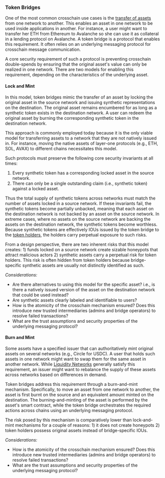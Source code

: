### Token Bridges
One of the most common crosschain use cases is the [transfer of assets](../../01intro/introduction.md#types-of-crosschain-interaction) from one network to another. This enables an asset in one network to be used inside applications in another. For instance, a user might want to transfer her ETH from Ethereum to Avalanche so she can use it as collateral in a lending protocol on Avalanche. A token bridge is a protocol that enables this requirement. It often relies on an underlying messaging protocol for crosschain message communication. 

A core security requirement of such a protocol is preventing crosschain double-spends by ensuring that the original asset's value can only be realized in one network. There are two models for enabling this requirement, depending on the characteristics of the underlying asset.

#### Lock and Mint
In this model, token bridges mimic the transfer of an asset by locking the original asset in the source network and issuing synthetic representations on the destination. The original asset remains encumbered for as long as a synthetic token exists in the destination network. A user can redeem the original asset by burning the corresponding synthetic token in the destination network. 

This approach is commonly employed today because it is the only viable model for transferring assets to a network that they are not natively issued in. For instance, moving the native assets of layer-one protocols (e.g., ETH, SOL, AVAX) to different chains necessitates this model. 

Such protocols must preserve the following core security invariants at all times:

1. Every synthetic token has a corresponding locked asset in the source network.
1. There can only be a single outstanding claim (i.e., synthetic token) against a locked asset.  

Thus the total supply of synthetic tokens across networks must match the number of assets locked in a source network. If these invariants fail, the synthetic tokens become partially unbacked, meaning that each asset on the destination network is not backed by an asset on the source network. In extreme cases, where no assets on the source network are backing the assets on the destination network, the synthetic tokens become worthless. Because synthetic tokens are effectively IOUs issued by the token bridge to the [token holders](../../10stakeholders/stakeholders.md#stakeholders), the holders carry perpetual exposure to such risks. 

From a design perspective, there are two inherent risks that this model creates: 1) funds locked on a source network create sizable honeypots that attract malicious actors 2) synthetic assets carry a perpetual risk for token holders. This risk is often hidden from token holders because bridge-specific synthetic assets are usually not distinctly identified as such. 

*Considerations:*

- Are there alternatives to using this model for the specific asset? i.e., is there a natively issued version of the asset on the destination network that could be used instead?
- Are synthetic assets clearly labeled and identifiable to users?
- How is the atomicity of the crosschain mechanism ensured? Does this introduce new trusted intermediaries (admins and bridge operators) to resolve failed transactions? 
- What are the trust assumptions and security properties of the underlying messaging protocol?

#### Burn and Mint 

Some assets have a specified issuer that can authoritatively mint original assets on several networks (e.g., Circle for USDC). A user that holds such assets in one network might want to swap them for the same asset in another network. While [Liquidity Networks](liquidity-networks.md) generally satisfy this requirement, an issuer might want to rebalance the supply of these assets across networks based on differences in demand.  

Token bridges address this requirement through a burn-and-mint mechanism. Specifically, to move an asset from one network to another, the asset is first burnt on the source and an equivalent amount minted on the destination. The burning-and-minting of the asset is performed by the asset's smart contract, while the token bridge orchestrates the required actions across chains using an underlying messaging protocol.

The risk posed by this mechanism is comparatively lower than lock-and-mint mechanisms for a couple of reasons: 1) it does not create honeypots 2) token holders possess original assets instead of bridge-specific IOUs.  

*Considerations:*

- How is the atomicity of the crosschain mechanism ensured? Does this introduce new trusted intermediaries (admins and bridge operators) to resolve failed transactions? 
- What are the trust assumptions and security properties of the underlying messaging protocol?